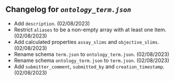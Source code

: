 ## Changelog for *`ontology_term.json`*

* Add `description`. (02/08/2023)
* Restrict `aliases` to be a non-empty array with at least one item. (02/08/2023)
* Add calculated properties `assay_slims` and `objective_slims`. (02/08/2023)
* Rename schema `term.json` to `ontology_term.json`. (02/08/2023)
* Rename schema `ontology_term.json` to `term.json`. (02/08/2023)
* Add `submitter_comment`, `submitted_by` and `creation_timestamp`. (02/08/2023)

